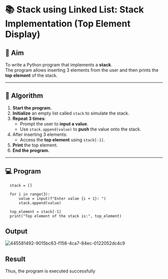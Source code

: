 # 📚 Stack using Linked List: Stack Implementation (Top Element Display)

## 🎯 Aim

To write a Python program that implements a **stack**.  
The program allows inserting 3 elements from the user and then prints the **top element** of the stack.

---

## 🧠 Algorithm

1. **Start the program.**
2. **Initialize** an empty list called `stack` to simulate the stack.
3. **Repeat 3 times**:
   - Prompt the user to **input a value**.
   - Use `stack.append(value)` to **push** the value onto the stack.
4. After inserting 3 elements:
   - Access the **top element** using `stack[-1]`.
5. **Print** the top element.
6. **End the program.**

---

## 💻 Program
```
  stack = []
  
  for i in range(3):
      value = input(f"Enter value {i + 1}: ")
      stack.append(value) 
  
  top_element = stack[-1]
  print("Top element of the stack is:", top_element)
```

## Output
![445581492-9015bc63-f158-4ca7-84ec-0122052dc4c9](https://github.com/user-attachments/assets/3453a038-da7e-4998-bc49-ef45b1374fab)


## Result
Thus, the program is executed successfully
